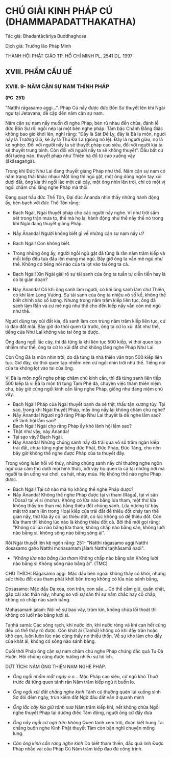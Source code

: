 # CHÚ GIẢI KINH PHÁP CÚ (DHAMMAPADATTHAKATHA)

Tác giả: Bhadantācāriya Buddhaghosa

Dịch giả: Trưởng lão Pháp Minh

THÀNH HỘI PHẬT GIÁO TP. HỒ CHÍ MINH
PL. 2541 DL. 1997

## XVIII. PHẨM CẤU UẾ

### XVIII. 9- NĂM CẬN SỰ NAM THÍNH PHÁP

**(PC. 251)**

"Natthi rāgasamo aggi...". Pháp Cú nầy được đức Bổn Sư thuyết lên khi Ngài ngự tại Jetavana, đề cập đến năm cận sự nam.

Năm cận sự nam nầy muốn đi nghe Pháp, bèn rù nhau đến chùa, đảnh lễ đức Bổn Sư rồi ngồi nép lại một bên nghe pháp. Tâm bậc Chánh Đẳng Giác không bao giờ khởi lên, nghĩ rằng: "Đấy là Sát Đế Lỵ, đây là Bà la môn, người nầy là Trưởng Giả, kẻ ấy là Thủ Đà La (giòng nô lệ). Đây là người giàu, nọ là kẻ nghèo. Đối với người nầy ta sẽ thuyết pháp cao siêu, đối với người kia ta sẽ thuyết trung bình. Còn đối với người nầy ta sẽ không thuyết". Dầu bất cứ đối tượng nào, thuyết pháp như
Thiên hà đổ từ cao xuống vậy (ākāsagaṅgà).

Trong khi Đức Như Lai đang thuyết giảng Pháp như thế. Năm cận sự nam có năm trạng thái khác nhau: Một ông thì ngủ gật, một ông dùng ngón tay xủi dưới đất, ông kia thì ngồi lắc một cái cây, một ông nhìn lên trời, chỉ có một vị ngồi chăm chú lắng nghe Pháp mà thôi.

Đang quạt hầu đức Thế Tôn, Đại đức Ānanda nhìn thấy những hành động ấy, bèn bạch với đức
Thế Tôn rằng:

- Bạch Ngài, Ngài thuyết pháp cho các người nầy nghe. Ví như trời sấm sét trong trận mưa to, thế mà họ lại hành động như thế nầy thế nó trong khi Ngài đang thuyết giảng Pháp.

- Nầy Ānanda! Người không biết gì về những cận sự nam nầy ư?

- Bạch Ngài! Con không biết.

- Trong những ông ấy, người ngồi ngủ gật đã từng là rắn năm trăm kiếp và mỗi kiếp đều tựa đầu lên mang mà ngủ. Bây giờ ông ta vẫn mê ngủ như thế. Không có tiếng nói nào của ta lọt vào tai ông ta cả.

- Bạch Ngài! Xin Ngài giải rõ sự tái sanh của ông ta tuần tự diễn tiến hay là có bị gián đoạn?

- Này Ānanda! Có khi ông sanh làm người, có khi ông sanh làm chư Thiên, có khi làm Long
  Vương. Sự tái sanh của ông ta nhiêu vô số kể, không thể biết chính xác số lượng. Nhưng trong năm trăm kiếp liên tục, ông đã sanh làm Rắn và cư mê ngủ như thế cho đến kiếp nầy vẫn còn mê ngủ như thế.

Người dùng tay xủi đất kia, đã sanh làm con trùng năm trăm kiếp liên tục, cứ lo đào đất mãi.
Bây giờ do thói quen từ trước, ông ta cứ lo xủi đất như thế, tiếng của Như Lai không vào tai ông ta được.

Ông đang ngồi lắc cây, thì đã từng là khỉ liên tục 500 kiếp, vì thói quen tạp nhiễm như thế, ông ta cứ lo xủi đất chớ không lắng nghe Pháp Như Lai.

Còn Ông Bà la môn nhìn trời, do đã từng là nhà thiên văn trọn 500 kiếp liên tục. Giờ đây, do thói quen tạp nhiễm nên cứ ngồi nhìn trời như thế. Tiếng nói của ta không lọt vào tai của ông.

Vị Bà la môn ngồi nghe pháp chăm chú kính cẩn, thì đã từng sanh liên tiếp 500 kiếp là vị Bà la môn trì tụng Tam Phệ đà, chuyên việc thám thiền niệm chú, bây giờ cũng ngồi kính cẩn lắng nghe
Pháp, giống như đang niệm chú vậy.

- Bạch Ngài! Pháp của Ngài thuyết banh da xẻ thịt, thấu tận xương tủy. Tại sao, trong khi Ngài thuyết Pháp, mấy ông nầy lại không chăm chú nghe?
- Nầy Ānanda! Ngươi ngỡ rằng Pháp Như Lai thuyết là dễ nghe lắm sao? dễ lãnh hội lắm sao?
- Bạch Ngài! Ngài cho rằng Pháp ấy khó lãnh hội lắm sao?
- Thật như vậy, này Ānanda!
- Tại sao vậy? Bạch Ngài.
- Này Ānanda! Những chúng sanh nầy đã trải qua vô số trăm ngàn kiếp trái đất, chưa từng nghe tiếng đức Phật, Đức Pháp, Đức Tăng, cho nên bây giờ không thể nghe được Pháp của ta thuyết đây.

Trong vòng luân hồi vô thủy, những chúng sanh nầy chỉ thường nghe ngôn ngữ của cầm thú dưới mọi hình thức, bởi vậy họ quen la cà tại những nơi mà người ta ăn uống vui chơi, ca hát, nhảy múa. Họ không thể nào nghe Pháp được.

- Bạch Ngài! Tại cớ nào mà họ không thể nghe Pháp được?
- Nầy Ānanda! Không thể nghe Pháp được tại vì tham (Rāga), tại vì sân (Dosa) tại vì si (moha).
  Không có lửa nào bằng lửa tham, một thứ lửa không thấy tro than mà hằng thiêu đốt chúng sanh.
  Lửa nương từ bảy mặt trờ sanh lên trong Hoại kiếp của trái đất để thiêu đốt cháy tan thế gian nầy, thứ lửa ấy có lúc thiêu đốt, có lúc không có để thiêu đốt. Còn lửa tham thì không lúc nào là không thiêu đốt cả. Bởi thế mới gọi rằng: "Không có lửa nào bằng lửa tham, không chấp nào bằng sân, không lưới nào bằng si, không sông nào bằng sông ái".

Rồi Ngài thuyết lên kệ ngôn rằng: 251- "Natthi rāgasamo aggi
Natthi dosasamo gaho
Natthi mohasamaṁ jālaṁ
Natthi taṇhāsamā nadi".

- _"Không lửa nào bằng lửa tham_
  Không chấp nào bằng sân
  Không lưới nào bằng si
  Không sông nào bằng ái". (TMC)

CHÚ THÍCH:
Rāgasamo aggi: Mặc dầu bên ngoài không thấy có khói, nhưng sức thiêu đốt của tham phát khởi bên trong không có lửa nào sánh bằng,

Dosasamo: Mặc dầu Dạ xoa, con trăn, con sấu... Có thể cầm giữ, quấn chặt, gấp cái xác thân nầy, nhưng so với sự sân thì sự nắm chắc hay cố chấp, không có chấp nào sánh bằng.

Mohasamaṁ jalaṁ: Nói về sự bao vây, trùm kín, không chừa lối thoát thì không có lưới nào bằng lưới si.

Taṇhā samā: Các sông rạch, khi nước lớn, khi nước ròng và khi cạn hết cũng đều có thể thấy rõ được. Còn khát ái (Taṇhā) không có khi đầy tràn hoặc khô cạn, luôn luôn lúc nào cũng thấy nó thiếu thốn. Về sự khó làm cho đầy của khát ái, không có sông nào sánh bằng.

Cuối thời Pháp ông cận sự nam chăm chú nghe Pháp chứng đắc quả Tu Đà Huờn. Hội chúng cũng được hưởng nhiều sự lợi ích.

DỨT TÍCH: NĂM ÔNG THIỆN NAM NGHE PHÁP.

- _Ông ngồi nhắm mắt ngáy o o..._
  Mặc Pháp cao siêu, cứ ngủ khò
  Thuở trước đã từng quen tánh rắn
  Năm trăm kiếp ngủ ít buồn lo.

- _Ông ngồi xủi đất chẳng nghe kinh_
  Tánh cũ thường quên lủi xuống sình
  Sợ đói đêm ngày, trùn kiếm đất
  Ngờ đâu đất vẫn ở quanh mình

- _Ông lắc cây kia giữ tánh xưa_
  Năm trăm kiếp khỉ, nết không chừa
  Ngồi nghe thuyết Pháp tai dường điếc
  Tâm đông, người ông cứ đẩy đưa

- _Ông nầy ngồi cứ ngó trên không_
  Quen tánh xem trời, đoán kiết hung
  Tai chẳng buôn nghe Kinh Phật thuyết
  Tâm còn bận nghĩ chuyện mông lung.

- _Còn ông kính cẩn ráng nghe kinh_
  Do biết tham thiền, đắc quả linh Được Pháp nhắc vài câu Pháp Cú
  Năm trăm kiếp đạo đủ công trình.
